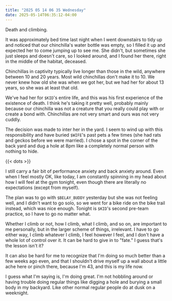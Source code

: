 ```yaml
---
title: "2025 05 14 06 35 Wednesday"
date: 2025-05-14T06:35:12-04:00
---
```


Death and climbing.<!--more-->

It was approximately bed time last night when I went downstairs to tidy up and
noticed that our chinchilla's water bottle was empty, so I filled it up and
expected her to come jumping up to see me. She didn't, but sometimes she just
sleeps and doesn't care, so I looked around, and I found her there, right in the
middle of the habitat, deceased.

Chinchillas in captivity typically live longer than those in the wild, anywhere
between 10 and 20 years. Most wild chinchillas don't make it to 10. We never
knew how old she was when we got her, but we had her for about 13 years, so she
was at least that old.

We've had her for `$KID`'s entire life, and this was his first experience of the
existence of death. I think he's taking it pretty well, probably mainly because
our chinchilla was not a creature that you really could play with or create a
bond with. Chinchillas are not very smart and ours was not very cuddly.

The decision was made to inter her in the yard. I seem to wind up with this
responsibility and have buried `$WIFE`'s past pets a few times (she had rats and
geckos before we were married). I chose a spot in the corner of the back yard
and dug a hole at 8pm like a completely normal person with nothing to hide.

{{< dots >}}

I still carry a fair bit of performance anxiety and back anxiety around. Even
when I feel mostly OK, like today, I am constantly spinning in my head about how
I will feel at the gym tonight, even though there are literally no expectations
(except from myself).

The plan was to go with `$BELAY_BUDDY` yesterday but she was not feeling well,
and I didn't want to go solo, so we went for a bike ride on the bike trail
instead, which was nice enough. Tonight is `$KID`'s second pre-team practice, so
I have to go no matter what.

Whether I climb or not, how I climb, what I climb, and so on, are important to
me personally, but in the larger scheme of things, irrelevant. I have to go
either way, I climb whatever I climb, I feel however I feel, and I don't have a
whole lot of control over it. It can be hard to give in to "fate." I guess
that's the lesson isn't it?

It can also be hard for me to recognize that I'm doing so much better than a few
weeks ago even, and that I shouldn't drive myself up a wall about a little ache
here or pinch there, because I'm 43, and this is my life now.

I guess what I'm saying is, I'm doing great. I'm not hobbling around or having
trouble doing regular things like digging a hole and burying a small body in my
backyard. Like other normal regular people do at dusk on a weeknight.

